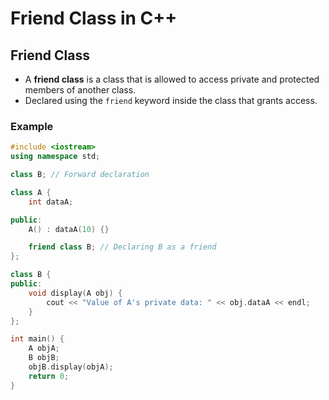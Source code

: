 # Friend Class in C++

## Friend Class
- A **friend class** is a class that is allowed to access private and protected members of another class.
- Declared using the `friend` keyword inside the class that grants access.

### Example
```cpp
#include <iostream>
using namespace std;

class B; // Forward declaration

class A {
    int dataA;

public:
    A() : dataA(10) {}

    friend class B; // Declaring B as a friend
};

class B {
public:
    void display(A obj) {
        cout << "Value of A's private data: " << obj.dataA << endl;
    }
};

int main() {
    A objA;
    B objB;
    objB.display(objA);
    return 0;
}

